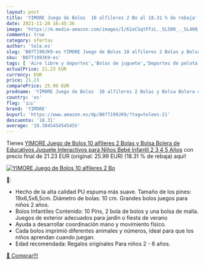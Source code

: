 ```yaml
---
layout: post
title: 'YIMORE Juego de Bolos  10 alfileres 2 Bo al 18.31 % de rebaja'
date: 2021-11-28 16:45:36
image: 'https://m.media-amazon.com/images/I/61oCSqtFFzL._SL500_._SL400_.jpg'
comments: true
category: ofertas
author: 'tole.es'
slug: 'B07T199JK9-es YIMORE Juego de Bolos 10 alfileres 2 Bolas y Bolsa Bolera...'
sku: 'B07T199JK9-es'
tags: [ 'Aire libre y deportes','Bolos de juguete','Deportes de pelota de juguete','Juguetes','Juguetes y juegos','bebé','yimore', ]
actualPrice: 21.23 EUR
currency: EUR
price: 21.23
comparePrice: 25.99 EUR
prodname: 'YIMORE Juego de Bolos  10 alfileres 2 Bolas y Bolsa Bolera de Educativos Juguete Interactivos para Niños Bebé Infantil 2 3 4 5 Años'
country: 'es'
flag: '🇪🇸'
brand: 'YIMORE'
buyurl: 'https://www.amazon.es/dp/B07T199JK9/?tag=tolees-21'
descuento: '18.31'
average: '19.3845454545455'
---
```


Tienes [YIMORE Juego de Bolos  10 alfileres 2 Bolas y Bolsa Bolera de Educativos Juguete Interactivos para Niños Bebé Infantil 2 3 4 5 Años](https://www.amazon.es/dp/B07T199JK9/?tag=tolees-21) con precio final de  21.23 EUR (original: 25.99 EUR) (18.31 %  de rebaja) aqui!

[![YIMORE Juego de Bolos  10 alfileres 2 Bo](https://m.media-amazon.com/images/I/61oCSqtFFzL._SL500_._SL400_.jpg)](https://www.amazon.es/dp/B07T199JK9/?tag=tolees-21)

🔎:

- Hecho de la alta calidad PU espuma más suave. Tamaño de los pines: 19x6,5x6,5cm. Diámetro de bolas: 10 cm. Grandes bolos juegos para niños 2 años.
- Bolos Infantiles Contenido: 10 Pins, 2 bola de bolos y una bolsa de malla. Juegos de exterior adecuados para jardín o fiesta de verano
- Ayuda a desarrollar coordinación mano y movimiento físico.
- Cada bolos imprimió diferentes animales y números, ideal para que los niños aprendan cuando juegan.
- Edad recomendada: Regalos originales Para niños 2 - 6 años.

[🛒 Comprar!!!](https://www.amazon.es/dp/B07T199JK9/?tag=tolees-21)
